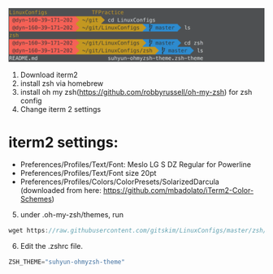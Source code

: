 ![pic](../img/pic.png)
1. Download iterm2
2. install zsh via homebrew
3. install oh my zsh(https://github.com/robbyrussell/oh-my-zsh) for zsh config
4. Change iterm 2 settings

# iterm2 settings:
* Preferences/Profiles/Text/Font: Meslo LG S DZ Regular for Powerline
* Preferences/Profiles/Text/Font size 20pt
* Preferences/Profiles/Colors/ColorPresets/SolarizedDarcula (downloaded from here: https://github.com/mbadolato/iTerm2-Color-Schemes)

5. under .oh-my-zsh/themes, run
```c
wget https://raw.githubusercontent.com/gitskim/LinuxConfigs/master/zsh/suhyun-ohmyzsh-theme.zsh-theme
```

6. Edit the .zshrc file.
```c
ZSH_THEME="suhyun-ohmyzsh-theme"
```




